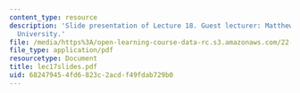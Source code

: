 ```yaml
---
content_type: resource
description: 'Slide presentation of Lecture 18. Guest lecturer: Matthew Bunn, Harvard
  University.'
file: /media/https%3A/open-learning-course-data-rc.s3.amazonaws.com/22-812j-managing-nuclear-technology-spring-2004/682479454fd6823c2acdf49fdab729b0_lec17slides.pdf
file_type: application/pdf
resourcetype: Document
title: lec17slides.pdf
uid: 68247945-4fd6-823c-2acd-f49fdab729b0
---
```

